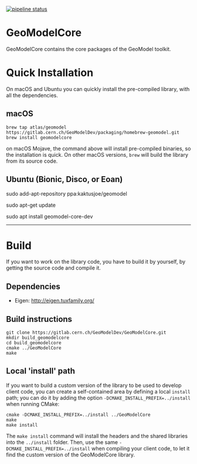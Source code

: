 [![pipeline status](https://gitlab.cern.ch/GeoModelDev/GeoModelCore/badges/main/pipeline.svg)](https://gitlab.cern.ch/GeoModelDev/GeoModelCore/commits/main)

# GeoModelCore

GeoModelCore contains the core packages of the GeoModel toolkit.



# Quick Installation

On macOS and Ubuntu you can quickly install the pre-compiled library, with all the dependencies.

## macOS

```
brew tap atlas/geomodel https://gitlab.cern.ch/GeoModelDev/packaging/homebrew-geomodel.git
brew install geomodelcore
```

on macOS Mojave, the command above will install pre-compiled binaries, so the installation is quick. On other macOS versions, `brew` will build the library from its source code.


## Ubuntu (Bionic, Disco, or Eoan)

sudo add-apt-repository ppa:kaktusjoe/geomodel

sudo apt-get update

sudo apt install geomodel-core-dev


----

# Build

If you want to work on the library code, you have to build it by yourself, by getting the source code and compile it.

## Dependencies

- Eigen: http://eigen.tuxfamily.org/

## Build instructions

```
git clone https://gitlab.cern.ch/GeoModelDev/GeoModelCore.git
mkdir build_geomodelcore
cd build_geomodelcore
cmake ../GeoModelCore
make
```

## Local 'install' path

If you want to build a custom version of the library to be used to develop client code, 
you can create a self-contained area by defining a local `install` path; 
you can do it by adding the option `-DCMAKE_INSTALL_PREFIX=../install` when running CMake:

```
cmake -DCMAKE_INSTALL_PREFIX=../install ../GeoModelCore
make
make install
```

The `make install` command will install the headers and the shared libraries into the `../install` folder.
Then, use the same `-DCMAKE_INSTALL_PREFIX=../install` when compiling your client code, to let it find the custom version of the GeoModelCore library.
